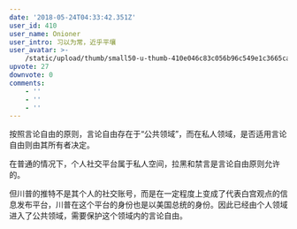 ```yaml
---
date: '2018-05-24T04:33:42.351Z'
user_id: 410
user_name: Onioner
user_intro: 习以为常，近乎平壤
user_avatar: >-
    /static/upload/thumb/small50-u-thumb-410e046c83c056b96c549e1c3665caf7b2d023521b6.png
upvote: 27
downvote: 0
comments:
    - ''
    - ''
    - ''
---
```


按照言论自由的原则，言论自由存在于“公共领域”，而在私人领域，是否适用言论自由则由其所有者决定。

在普通的情况下，个人社交平台属于私人空间，拉黑和禁言是言论自由原则允许的。

但川普的推特不是其个人的社交账号，而是在一定程度上变成了代表白宫观点的信息发布平台，川普在这个平台的身份也是以美国总统的身份。因此已经由个人领域进入了公共领域，需要保护这个领域内的言论自由。
